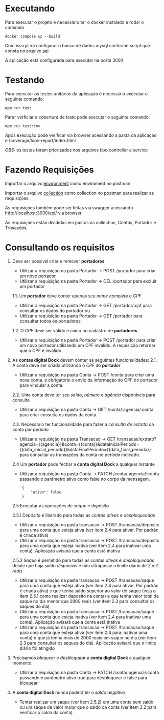 # Executando

Para executar o projeto é necessário ter o docker instalado e rodar o comando

```
docker compose up --build
```

Com isso já irá configurar o banco de dados mysql conforme script que consta no arquivo [sql](scripts/desafio-dev-api-rest.sql)

A aplicação está configurada para executar na porta 3000

# Testando

Para executar os testes unitários da aplicação é necessário executar o seguinte comando:

```
npm run test
```

Parar verficiar a cobertura de teste pode executar o seguinte comando:

```
npm run test:cov
```
Após execução pode verificar via browser acessando a pasta da aplicaçao e /coverage/lcov-report/index.html

*OBS:* os testes foram priorizados nos arquivos tipo controller e service

# Fazendo Requisições

Importar o arquivo [environment](/postman/local.postman_environment.json) como enviroment no postman. 

Importar o arquivo [collection](/postman/desafio-dev-api-rest.postman_collection.json) como collection no postman para realizar as requisições.

As requisições também pode ser feitas via swagger acessando [http://localhost:3000/api/](http://localhost:3000/api/) via browser

As requisições estão divididas em pastas na collection, Contas, Portador e Trnsações.

# Consultando os requisitos

1. Deve ser possível criar e remover **portadores** 
   - Utilizar a requisição na pasta Portador -> POST /portador para criar um novo portador
   - Utilizar a requisição na pasta Portador -> DEL /portador para excluír um portador
    
    1.1. Um **portador** deve conter apenas seu *nome completo* e *CPF*
    - Utilizar a requisição na pasta Portador -> GET /portador/:cpf para consultar os dados do portador ou
    - Utilizar a requisição na pasta Portador -> GET /portador para consultar todos os portadores

    1.2. O *CPF* deve ser válido e único no cadastro de **portadores**
    - Utilizar a requisição na pasta Portador -> POST /portador para criar um novo portador utilizando um CPF inválido. A requisição retornar que o CPF é inválido

2. As **contas digital Dock** devem conter as seguintes funcionalidades:
    2.1. A conta deve ser criada utilizando o *CPF* do **portador**
    - Utilizar a requisição na pasta Conta -> POST /conta para criar uma nova conta. é obrigatório o envio da informação do CPF do portador para vincular a conta.


    2.2. Uma conta deve ter seu *saldo*, *número* e *agência* disponíveis para consulta
    - Utilizar a requisição na pasta Conta -> GET /conta/:agencia/:conta para criar consulta os dados da conta.


    2.3. Necessário ter funcionalidade para fazer a *consulta de extrato* da conta *por período*
    - Utilizar a requisição na pasta Transacao -> GET /transacao/extrato?agencia={{agencia}}&conta={{conta}}&dataInicialPeriodo={{data_inicial_periodo}}&dataFinalPeriodo={{data_final_periodo}} para consultar as transações da conta no período indicado.
    
    2.4 Um **portador** pode fechar a **conta digital Dock** a qualquer instante
    - Utilizar a requisição na pasta Conta -> PATCH /conta/:agencia/:conta passando o parâmetro ativo como false no corpo da mensagem. 
       ```
        {
            "ativo": false
        }
        ```

    2.5 Executar as operações de *saque* e *depósito*

     2.5.1 *Depósito* é liberado para todas as *contas ativas* e *desbloqueadas*
     - Utilizar a requisição na pasta transacao -> POST /transacao/deposito para uma conta que esteja ativa (ver item 2.4 para ativar. Por padrão é criada ativa)
     - Utilizar a requisição na pasta transacao -> POST /transacao/deposito para uma conta que esteja inativa (ver item 2.4 para inativar uma conta). Aplicação avisará que a conta está inativa

     2.5.2 *Saque* é permitido para todas as *contas ativas* e *desbloqueadas* desde que haja *saldo disponível* e não ultrapasse o limite diário de *2 mil reais*
     - Utilizar a requisição na pasta transacao -> POST /transacao/saque para uma conta que esteja ativa (ver item 2.4 para ativar. Por padrão é criada ativa) e que tenha saldo superior ao valor do saque (veja o item 2.5.1 como realizar deposito na conta) e que tenha valor total de saque no dia menor que 2000 reais (ver item 2.3 para consultar os saques do dia)
     - Utilizar a requisição na pasta transacao -> POST /transacao/saque para uma conta que esteja inativa (ver item 2.4 para inativar uma conta). Aplicação avisará que a conta está inativa
     - Utilizar a requisição na pasta transacao -> POST /transacao/saque para uma conta que esteja ativa (ver item 2.4 para inativar uma conta) e que já tenha mais de 2000 reais em saque no dia (ver item 2.3 para consultar os saques do dia). Aplicação avisará que o limite diário foi atingido

3. Precisamos *bloquear* e *desbloquear* a **conta digital Dock** a qualquer momento
   - Utilizar a requisição na pasta Conta -> PATCH /conta/:agencia/:conta passando o parâmetro ativo true para desbloquear e false para bloquear
    
4. A **conta digital Dock** nunca poderá ter o *saldo negativo*
   - Tentar realizar um saque (ver item 2.5.2) em uma conta sem saldo ou um saque de valor maior que o saldo da conta (ver item 2.2 para verificar o saldo da conta)
